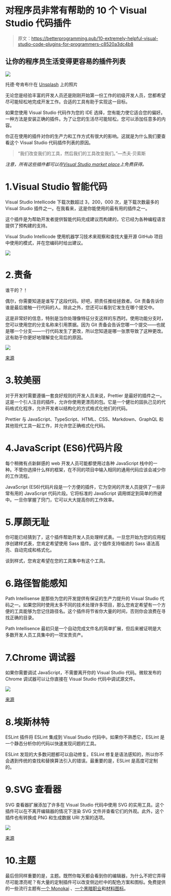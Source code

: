 # 对程序员非常有帮助的 10 个 Visual Studio 代码插件

> 原文：<https://betterprogramming.pub/10-extremely-helpful-visual-studio-code-plugins-for-programmers-c8520a3dc4b8>

## 让你的程序员生活变得更容易的插件列表

![](img/d4018289f56ae352ab29aaf9aa697781.png)

托德·夸肯布什在 [Unsplash](https://unsplash.com?utm_source=medium&utm_medium=referral) 上的照片

无论您是经验丰富的开发人员还是刚刚开始第一份工作的初级开发人员，您都希望尽可能轻松地完成开发工作。合适的工具有助于实现这一目标。

如果您使用 Visual Studio 代码作为您的 IDE 选择，您有能力使它适合您的偏好。一种方法是安装正确的插件。为了让您的生活尽可能轻松，您可以添加任意多的内容。

你正在使用的插件对你的生产力和工作方式有很大的影响。这就是为什么我们要查看这个 Visual Studio 代码插件列表的原因。

> “我们改变我们的工具，然后我们的工具改变我们。”—杰夫·贝索斯

*注意，所有这些插件都可以在*[*Visual Studio market place*](https://marketplace.visualstudio.com/)*上免费获得。*

# 1.Visual Studio 智能代码

Visual Studio Intellicode 下载次数超过 3，200，000 次，是下载次数最多的 Visual Studio 插件之一。在我看来，这是你能使用的最有用的插件之一。

这个插件是为帮助开发者提供智能代码完成建议而构建的，它已经为各种编程语言提供了预构建的支持。

Visual Studio Intellicode 使用机器学习技术来观察和查找大量开源 GitHub 项目中使用的模式，并在您编码时给出建议。

![](img/f40f9a7c6da79b9f0c0a6f191effdb0b.png)

# 2.责备

谁干的？！

偶尔，你需要知道是谁写了这段代码。好吧，把责任推给拯救者。Git 责备告诉你谁是最后接触一行代码的人。除此之外，您还可以看到它发生在哪个提交中。

这是非常好的信息，特别是当你处理像特征分支这样的东西时。使用功能分支时，您可以使用您的分支名称来引用票据。因为 Git 责备会告诉您哪一个提交——也就是哪一个分支——一行代码发生了更改，所以您知道是哪一张票导致了这种更改。这有助于你更好地理解变化背后的原因。

![](img/9cfebff241ce8a1a81f46cab40f6636c.png)

[来源](https://marketplace.visualstudio.com/items?itemName=waderyan.gitblame)

# 3.较美丽

对于开发时需要遵循一套良好规则的开发人员来说，Prettier 是最好的插件之一。这是一个引人注目的插件，允许你使用更漂亮的包。它是一个健壮的固执己见的代码格式化程序，允许开发者以结构化的方式格式化他们的代码。

Prettier 与 JavaScript、TypeScript、HTML、CSS、Markdown、GraphQL 和其他现代工具一起工作，并允许您正确格式化代码。

# 4.JavaScript (ES6)代码片段

每个稍微有点新鲜感的 web 开发人员可能都使用过各种 JavaScript 栈中的一种。不管你选择什么样的框架，在不同的项目中输入相同的通用代码应该会减少你的工作流程。

JavaScript (ES6)代码片段是一个方便的插件，它为空闲的开发人员提供了一些非常有用的 JavaScript 代码片段。它将标准的 JavaScript 调用绑定到简单的热键中。一旦你掌握了窍门，它可以大大提高你的工作效率。

# 5.厚颜无耻

你可能已经猜到了，这个插件帮助开发人员处理样式表。一旦您开始为您的应用程序创建样式表，您肯定希望使用 Sass 插件。这个插件支持缩进的 Sass 语法高亮、自动完成和格式化。

谈到样式，您肯定希望在您的工具集中有这个工具。

# 6.路径智能感知

Path Intellisense 是那些为您的开发提供有保证的生产力提升的 Visual Studio 代码之一。如果您同时使用太多不同的技术处理许多项目，那么您肯定希望有一个方便的工具能够为您记住路径名。这个插件将节省你大量的时间，否则你会浪费在寻找正确的目录。

Path Intellisence 最初只是一个自动完成文件名的简单扩展，但后来被证明是大多数开发人员工具集中的一项宝贵资产。

# 7.Chrome 调试器

如果你需要调试 JavaScript，不需要离开你的 Visual Studio 代码。微软发布的 Chrome 调试器可以让你直接在 Visual Studio 代码中调试源文件。

![](img/8bce295294244ef7e157e79ace82421c.png)

[来源](https://marketplace.visualstudio.com/items?itemName=msjsdiag.debugger-for-chrome)

# 8.埃斯林特

ESLint 插件将 ESLint 集成到 Visual Studio 代码中。如果你不熟悉它，ESLint 是一个静态分析你的代码以快速发现问题的工具。

ESLint 发现的大多数问题都可以自动修复。ESLint 修复是语法感知的，所以你不会遇到传统的查找和替换算法引入的错误。最重要的是，ESLint 是高度可定制的。

# 9.SVG 查看器

SVG 查看器扩展添加了许多在 Visual Studio 代码中使用 SVG 的实用工具。这个插件可以在不离开编辑器的情况下渲染 SVG 文件并查看它们的外观。此外，这个插件也有转换成 PNG 和生成数据 URI 方案的选项。

![](img/fa8d46e9a63b7c1f2b44d1881e6e3591.png)

[来源](https://marketplace.visualstudio.com/items?itemName=cssho.vscode-svgviewer)

# 10.主题

最后但同样重要的是，主题。既然你每天都会看到你的编辑器，为什么不把它弄得尽可能漂亮呢？有大量的定制插件可以改变侧边栏中的配色方案和图标。免费提供的一些流行主题有[一个 Monokai](https://marketplace.visualstudio.com/items?itemName=azemoh.one-monokai) 、[一个黑暗职业](https://marketplace.visualstudio.com/items?itemName=zhuangtongfa.Material-theme)和[材料图标](https://marketplace.visualstudio.com/items?itemName=PKief.material-icon-theme)。